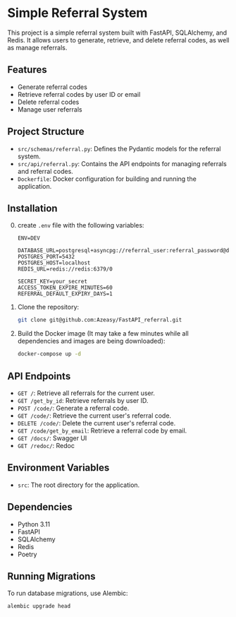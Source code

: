# Simple Referral System

This project is a simple referral system built with FastAPI, SQLAlchemy, and Redis. It allows users to generate, retrieve, and delete referral codes, as well as manage referrals.

## Features

- Generate referral codes
- Retrieve referral codes by user ID or email
- Delete referral codes
- Manage user referrals

## Project Structure

- `src/schemas/referral.py`: Defines the Pydantic models for the referral system.
- `src/api/referral.py`: Contains the API endpoints for managing referrals and referral codes.
- `Dockerfile`: Docker configuration for building and running the application.

## Installation

0. create `.env` file with the following variables:
    ```.env
   ENV=DEV
   
   DATABASE_URL=postgresql+asyncpg://referral_user:referral_password@db/referral_db
   POSTGRES_PORT=5432
   POSTGRES_HOST=localhost
   REDIS_URL=redis://redis:6379/0
   
   SECRET_KEY=your_secret
   ACCESS_TOKEN_EXPIRE_MINUTES=60
   REFERRAL_DEFAULT_EXPIRY_DAYS=1
    ```

1. Clone the repository:
    ```sh
    git clone git@github.com:Azeasy/FastAPI_referral.git
    ```

2. Build the Docker image (It may take a few minutes while all dependencies and images are being downloaded):
    ```sh
    docker-compose up -d
    ```

## API Endpoints

- `GET /`: Retrieve all referrals for the current user.
- `GET /get_by_id`: Retrieve referrals by user ID.
- `POST /code/`: Generate a referral code.
- `GET /code/`: Retrieve the current user's referral code.
- `DELETE /code/`: Delete the current user's referral code.
- `GET /code/get_by_email`: Retrieve a referral code by email.
- `GET /docs/`: Swagger UI
- `GET /redoc/`: Redoc

## Environment Variables

- `src`: The root directory for the application.

## Dependencies

- Python 3.11
- FastAPI
- SQLAlchemy
- Redis
- Poetry

## Running Migrations

To run database migrations, use Alembic:
```sh
alembic upgrade head
